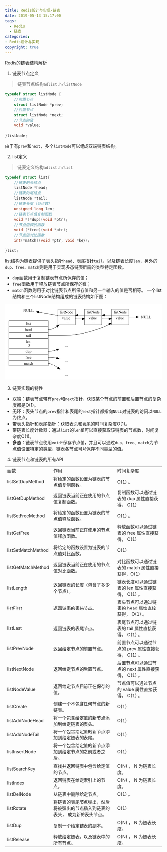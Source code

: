 ```yaml
---
title: Redis设计与实现-链表
date: 2019-05-13 15:17:00
tags:
  - Redis
  - 链表
categories: 
- Redis设计与实现
copyright: true
---
```

Redis的链表结构解析
1. 链表节点定义
>链表节点结构`adlist.h/listNode`
```C++
typedef struct listNode {
	//前置节点
	struct listNode *prev;
	//后置节点
	struct listNode *next;
	//节点的值
	void *value;

}listNode;
```
由于有`prev`和`next`，多个`listNode`可以组成双端链表结构。

<!--more-->

2. list定义
>链表定义结构`adlist.h/list`
```C++
typedef struct list{
	//链表的头结点
	listNode *head;
	//链表的尾结点
	listNode *tail;
	//链表长度（节点数）
	unsigned long len;
	//链表节点值复制函数
	void *(*dup)(void *ptr);
	//节点值释放函数
	void (*free)(void *ptr);
	//节点值对比函数
	int(*match)(void *ptr, void *key);

}list;
```
list结构为链表提供了表头指针`head`、表尾指针`tail`，以及链表长度`len`，另外的`dup、free、match`则是用于实现多态链表所需的类型特定函数。
- `dup`函数用于复制链表节点所保存的值；
- `free`函数用于释放链表节点所保存的值；
- `match`函数则用于对比链表节点所保存值和另一个输入的值是否相等。
一个list结构和三个listNode结构组成的链表结构如下图：

![链表示例](Redis设计与实现-链表/list_1.png)

3. 链表实现的特性
- 双端：链表节点带有`prev`和`next`指针，获取某个节点的前置和后置节点的复杂度都是O(1)。
- 无环：表头节点的`prev`指针和表尾的`next`指针都指向`NULL`对链表的访问以`NULL`为终点。
- 带表头指针和表尾指针：获取表头和表尾的时间复杂度O(1)。
- 带链表长度计数器：通过`list`的`len`值可以直接获取该链表的节点数，时间复杂度O(1)。
- **多态**：链表节点使用`void*`保存节点值，并且可以通过`dup、free、match`为节点值设置特定的类型，链表各节点可以保存不同类型的值。

4. 链表节点和链表的所有API

<table><tr><td>函数</td><td>作用</td><td>时间复杂度</td></tr><tr><td>listSetDupMethod</td><td>将给定的函数设置为链表的节点值复制函数。</td><td>O(1) 。</td></tr><tr><td>listGetDupMethod</td><td>返回链表当前正在使用的节点值复制函数。</td><td>复制函数可以通过链表的 dup 属性直接获得， O(1)</td></tr><tr><td>listSetFreeMethod</td><td>将给定的函数设置为链表的节点值释放函数。</td><td>O(1) 。</td></tr><tr><td>listGetFree</td><td>返回链表当前正在使用的节点值释放函数。</td><td>释放函数可以通过链表的 free 属性直接获得， O(1)</td></tr><tr><td>listSetMatchMethod</td><td>将给定的函数设置为链表的节点值对比函数。</td><td>O(1)</td></tr><tr><td>listGetMatchMethod</td><td>返回链表当前正在使用的节点值对比函数。</td><td>对比函数可以通过链表的 match 属性直接获得，O(1)</td></tr><tr><td>listLength</td><td>返回链表的长度（包含了多少个节点）。</td><td>链表长度可以通过链表的 len 属性直接获得， O(1) 。</td></tr><tr><td>listFirst</td><td>返回链表的表头节点。</td><td>表头节点可以通过链表的 head 属性直接获得， O(1) 。</td></tr><tr><td>listLast</td><td>返回链表的表尾节点。</td><td>表尾节点可以通过链表的 tail 属性直接获得， O(1) 。</td></tr><tr><td>listPrevNode</td><td>返回给定节点的前置节点。</td><td>前置节点可以通过节点的 prev 属性直接获得， O(1) 。</td></tr><tr><td>listNextNode</td><td>返回给定节点的后置节点。</td><td>后置节点可以通过节点的 next 属性直接获得， O(1) 。</td></tr><tr><td>listNodeValue</td><td>返回给定节点目前正在保存的值。</td><td>节点值可以通过节点的 value 属性直接获得， O(1) 。</td></tr><tr><td>listCreate</td><td>创建一个不包含任何节点的新链表。</td><td>O(1)</td></tr><tr><td>listAddNodeHead</td><td>将一个包含给定值的新节点添加到给定链表的表头。</td><td>O(1)</td></tr><tr><td>listAddNodeTail</td><td>将一个包含给定值的新节点添加到给定链表的表尾。</td><td>O(1)</td></tr><tr><td>listInsertNode</td><td>将一个包含给定值的新节点添加到给定节点的之前或者之后。</td><td>O(1)</td></tr><tr><td>listSearchKey</td><td>查找并返回链表中包含给定值的节点。</td><td>O(N) ， N 为链表长度。</td></tr><tr><td>listIndex</td><td>返回链表在给定索引上的节点。</td><td>O(N) ， N 为链表长度。</td></tr><tr><td>listDelNode</td><td>从链表中删除给定节点。</td><td>O(1) 。</td></tr><tr><td>listRotate</td><td>将链表的表尾节点弹出，然后将被弹出的节点插入到链表的表头， 成为新的表头节点。</td><td>O(1)</td></tr><tr><td>listDup</td><td>复制一个给定链表的副本。</td><td>O(N) ， N 为链表长度。</td></tr><tr><td>listRelease</td><td>释放给定链表，以及链表中的所有节点。</td><td>O(N) ， N 为链表长度。</td></tr></table>

